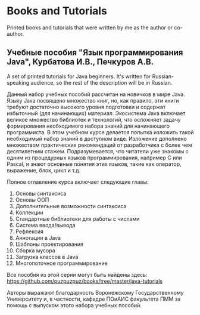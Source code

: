 # Books and Tutorials

Printed books and tutorials that were written by me as the author or co-author.

## Учебные пособия "Язык программирования Java", Курбатова И.В., Печкуров А.В.

A set of printed tutorials for Java beginners. It's written for Russian-speaking audience, so the rest of the description will be in Russian.

Данный набор учебных пособий рассчитан на новичков в мире Java. Языку Java посвящено множество книг, но, как правило, эти книги требуют достаточно высокого уровня подготовки и содержат избыточный (для начинающих) материал. Экосистема Java включает великое множество библиотек и технологий, что осложняет задачу формирования необходимого набора знаний для начинающего программиста. В этом учебном курсе делается попытка изложить такой необходимый набор знаний в доступном виде. Изложение дополнено множеством практических рекомендаций от разработчика с более чем десятилетним стажем. Подразумевается, что читатели уже знакомы с одним из процедурных языков программирования, например C или Pascal, и знают основные понятия этих языков, такие как оператор, выражение, блок, цикл и т.д.

Полное оглавление курса включает следующие главы:

1. Основы cинтаксиса
2. Основы ООП
3. Дополнительные возможности синтаксиса
4. Коллекции
5. Стандартные библиотеки для работы с числами
6. Система ввода/вывода
7. Рефлексия
8. Аннотации в Java
9. Шаблоны проектирования
10. Сборка мусора
11. Загрузка классов в Java
12. Многопоточное программирование

Все пособия из этой серии могут быть найдены здесь: https://github.com/puzpuzpuz/books/tree/master/java-tutorials

Авторы выражают благодарность Воронежскому Государственному Университету и, в частности, кафедре ПОиАИС факультета ПММ за помощь с выпуском этого набора учебных пособий.
